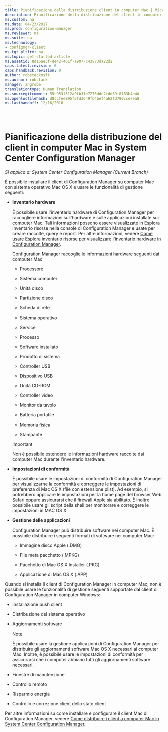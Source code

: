 ```yaml
---
title: Pianificazione della distribuzione client in computer Mac | Microsoft Docs
description: Pianificazione della distribuzione del client in computer Mac in System Center Configuration Manager.
ms.custom: na
ms.date: 04/23/2017
ms.prod: configuration-manager
ms.reviewer: na
ms.suite: na
ms.technology:
- configmgr-client
ms.tgt_pltfrm: na
ms.topic: get-started-article
ms.assetid: 8d15ae3f-de42-461f-a907-c43873da22d2
caps.latest.revision: 6
caps.handback.revision: 0
author: robstackmsft
ms.author: robstack
manager: angrobe
translationtype: Human Translation
ms.sourcegitcommit: 55c953f312a9fb31e7276dde2fdd59f8183b4e4d
ms.openlocfilehash: d8ccfee895f5fd3649fb4bef4a62fd790cce7ea8
ms.lasthandoff: 12/16/2016


---
```

# <a name="planning-for-client-deployment-to-mac-computers-in-system-center-configuration-manager"></a>Pianificazione della distribuzione del client in computer Mac in System Center Configuration Manager

*Si applica a: System Center Configuration Manager (Current Branch)*

È possibile installare il client di Configuration Manager su computer Mac con sistema operativo Mac OS X e usare le funzionalità di gestione seguenti:  

-   **Inventario hardware**  

     È possibile usare l'inventario hardware di Configuration Manager per raccogliere informazioni sull'hardware e sulle applicazioni installate sui computer Mac. Tali informazioni possono essere visualizzate in Esplora inventario risorse nella console di Configuration Manager e usate per creare raccolte, query e report. Per altre informazioni, vedere [Come usare Esplora inventario risorse per visualizzare l'inventario hardware in Configuration Manager](../../../../core/clients/manage/inventory/use-resource-explorer-to-view-hardware-inventory.md).  

     Configuration Manager raccoglie le informazioni hardware seguenti dai computer Mac:  

    -   Processore  

    -   Sistema computer  

    -   Unità disco  

    -   Partizione disco  

    -   Scheda di rete  

    -   Sistema operativo  

    -   Service  

    -   Processo  

    -   Software installato  

    -   Prodotto di sistema  

    -   Controller USB  

    -   Dispositivo USB  

    -   Unità CD-ROM  

    -   Controller video  

    -   Monitor da tavolo  

    -   Batteria portatile  

    -   Memoria fisica  

    -   Stampante  

    > [!IMPORTANT]  
    >  Non è possibile estendere le informazioni hardware raccolte dai computer Mac durante l'inventario hardware.  

-   **Impostazioni di conformità**  

     È possibile usare le impostazioni di conformità di Configuration Manager per visualizzarne la conformità e correggere le impostazioni di preferenza di Mac OS X (file con estensione plist). Ad esempio, si potrebbero applicare le impostazioni per la home page del browser Web Safari oppure assicurarsi che il firewall Apple sia abilitato. È inoltre possibile usare gli script della shell per monitorare e correggere le impostazioni in MAC OS X.  

-   **Gestione delle applicazioni**  

     Configuration Manager può distribuire software nei computer Mac. È possibile distribuire i seguenti formati di software nei computer Mac:  

    -   Immagine disco Apple (.DMG)  

    -   File meta pacchetto (.MPKG)  

    -   Pacchetto di Mac OS X Installer (.PKG)  

    -   Applicazione di Mac OS X (.APP)  

 Quando si installa il client di Configuration Manager in computer Mac, non è possibile usare le funzionalità di gestione seguenti supportate dal client di Configuration Manager in computer Windows:  

-   Installazione push client  

-   Distribuzione del sistema operativo  

-   Aggiornamenti software  

    > [!NOTE]  
    >  È possibile usare la gestione applicazioni di Configuration Manager per distribuire gli aggiornamenti software Mac OS X necessari ai computer Mac. Inoltre, è possibile usare le impostazioni di conformità per assicurarsi che i computer abbiano tutti gli aggiornamenti software necessari.  

-   Finestre di manutenzione  

-   Controllo remoto  

-   Risparmio energia  

-   Controllo e correzione client dello stato client  

 Per altre informazioni su come installare e configurare il client Mac di Configuration Manager, vedere [Come distribuire i client a computer Mac in System Center Configuration Manager](../../../../core/clients/deploy/deploy-clients-to-macs.md).

